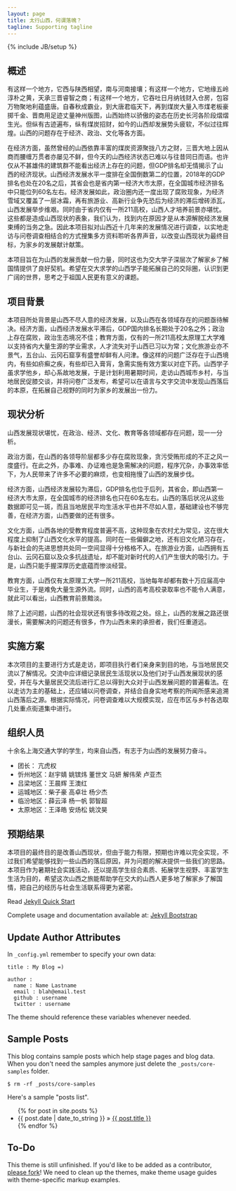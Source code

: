 ```yaml
---
layout: page
title: 太行山西，何谓落魄？
tagline: Supporting tagline
---
```

{% include JB/setup %}

## 概述
有这样一个地方，它西与陕西相望，南与河南接壤；有这样一个地方，它地缘五岭淳朴之黄，天承三晋睿智之商；有这样一个地方，它吞吐日月纳钱财入仓房，包容万物聚地利蕴盛唐。自春秋成霸业，到大唐君临天下，再到煤炭大量入市煤老板豪掷千金、晋商用足迹丈量神州版图，山西始终以骄傲的姿态在历史长河各阶段熠熠生光。但纵有古迹遍布，纵有煤炭招财，如今的山西却发展势头疲软，不似过往辉煌。山西的问题存在于经济、政治、文化等各方面。

在经济方面，虽然曾经的山西依靠丰富的煤炭资源聚拢八方之财，三晋大地上因从商而腰缠万贯者亦屡见不鲜，但今天的山西经济状态已难以与往昔同日而语。也许仅从不甚雄伟的建筑群不能看出经济上存在的问题，但GDP排名却无情揭示了山西的经济现状。山西经济发展水平一度排在全国倒数第二的位置，2018年的GDP排名也处在20名之后，其省会也是省内第一经济大市太原，在全国城市经济排名中只能位列60名左右。经济发展如此，政治圈内还一度出现了腐败现象，为经济雪域又覆盖了一层冰霜，再有旅游业、高新行业争先恐后为经济的滞后增砖添瓦，山西发展举步维艰。同时由于省内仅有一所211高校，山西人才培养前景亦堪忧。这些都是造成山西现状的表象，我们认为，找到内在原因才是从本源解脱经济发展束缚的当务之急。因此本项目拟对山西近十几年来的发展情况进行调查，以实地走访与问卷调查相结合的方式搜集多方资料聆听各界声音，以改变山西现状为最终目标，为家乡的发展献计献策。

本项目旨在为山西的发展贡献一份力量，同时这也为交大学子深层次了解家乡了解国情提供了良好契机。希望在交大求学的山西学子能拓展自己的交际圈，认识到更广阔的世界，思考之于祖国人民更有意义的课题。


## 项目背景
本项目所处背景是山西不尽人意的经济发展，以及山西在各领域存在的问题亟待解决。经济方面，山西经济发展水平滞后，GDP国内排名长期处于20名之外；政治上存在腐败，政治生态境况不佳；教育方面，仅有的一所211高校太原理工大学难以支持省内大量生源的学业需求，人才流失对于山西已习以为常；文化旅游业亦不景气，五台山、云冈石窟享有盛誉却鲜有人问津。像这样的问题广泛存在于山西境内，有些如疥癣之疾，有些却已入膏肓，急需实施有效方案以对症下药。山西学子虽求学他乡，却心系故地发展，于是计划利用暑期时间，走访山西城市乡村，与当地居民促膝交谈，并将问卷广泛发布，希望可以在语言与文字交流中发现山西落后的本原，在拓展自己视野的同时为家乡的发展出一份力。

## 现状分析
山西发展现状堪忧，在政治、经济、文化、教育等各领域都存在问题，现一一分析。

政治方面，在山西的各领导阶层都多少存在腐败现象，贪污受贿形成的不正之风一度盛行。在此之外，办事难、办证难也是急需解决的问题，程序冗杂，办事效率低下，为人民带来了许多不必要的麻烦，也变相拖慢了山西的发展步伐。

经济方面，山西经济发展较为滞后，GDP排名也位于后列，其省会，即山西第一经济大市太原，在全国城市的经济排名也只在60名左右。山西的落后状况从这些数据即可见一斑，而且当地居民平均生活水平也并不尽如人意，基础建设也不够完善，在经济方面，山西要做的还有很多。

文化方面，山西各地的受教育程度普遍不高，这种现象在农村尤为常见，这在很大程度上抑制了山西文化水平的提高。同时在一些偏僻之地，还有旧文化陋习存在，与新社会的先进思想共处同一空间显得十分格格不入。在旅游业方面，山西拥有五台山、云冈石窟以及众多抗战遗址，却不能对新时代的人们产生很大的吸引力。于是，山西只能手握深厚历史底蕴而惨淡经营。

教育方面，山西仅有太原理工大学一所211高校，当地每年却都有数十万应届高中毕业生，于是难免大量生源外流。同时，山西的高考高校录取率也不能令人满意，就此可以看出，山西教育前景黯淡。

除了上述问题，山西的社会现状还有很多待改观之处。综上，山西的发展之路还很漫长，需要解决的问题还有很多，作为山西未来的承担者，我们任重道远。


## 实施方案
本次项目的主要进行方式是走访，即项目执行者们亲身来到目的地，与当地居民交流以了解情况。交流中应详细记录居民生活现状以及他们对于山西发展现状的感受，并在与大量居民交流后进行汇总以得到大众对于山西发展问题的普遍看法。在以走访为主的基础上，还应辅以问卷调查，并结合自身实地考察的所闻所感来追溯山西落后之源。根据实际情况，问卷调查难以大规模实现，应在市区与乡村各选取几处重点街道集中进行。


## 组织人员
十余名上海交通大学的学生，均来自山西，有志于为山西的发展努力奋斗。
- 团长：    亢虎权
- 忻州地区：赵宇婧 姚镔炜 董世文 马妍 解伟荣 卢亚杰
- 吕梁地区：王晨辉 王澳红
- 运城地区：柴子豪 高卓壮 杨少杰
- 临汾地区：薛云泽 杨一帆 郭智超
- 太原地区：王泽皓 安炀松 姚汶昊


## 预期结果    
本项目的最终目的是改善山西现状，但由于能力有限，预期也许难以完全实现，不过我们希望能够找到一些山西的落后原因，并为问题的解决提供一些我们的思路。本项目作为暑期社会实践活动，还以提高学生综合素质、拓展学生视野、丰富学生生活为目的，希望这次山西之旅能帮助学在交大的山西人更多地了解家乡了解国情，把自己的经历与社会生活联系得更为紧密。



Read [Jekyll Quick Start](http://jekyllbootstrap.com/usage/jekyll-quick-start.html)

Complete usage and documentation available at: [Jekyll Bootstrap](http://jekyllbootstrap.com)

## Update Author Attributes

In `_config.yml` remember to specify your own data:
    
    title : My Blog =)
    
    author :
      name : Name Lastname
      email : blah@email.test
      github : username
      twitter : username

The theme should reference these variables whenever needed.
    
## Sample Posts

This blog contains sample posts which help stage pages and blog data.
When you don't need the samples anymore just delete the `_posts/core-samples` folder.

    $ rm -rf _posts/core-samples

Here's a sample "posts list".

<ul class="posts">
  {% for post in site.posts %}
    <li><span>{{ post.date | date_to_string }}</span> &raquo; <a href="{{ BASE_PATH }}{{ post.url }}">{{ post.title }}</a></li>
  {% endfor %}
</ul>

## To-Do

This theme is still unfinished. If you'd like to be added as a contributor, [please fork](http://github.com/plusjade/jekyll-bootstrap)!
We need to clean up the themes, make theme usage guides with theme-specific markup examples.